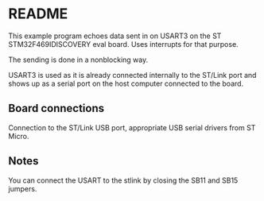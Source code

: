 # README

This example program echoes data sent in on USART3 on the
ST STM32F469IDISCOVERY eval board. Uses interrupts for that purpose.

The sending is done in a nonblocking way.

USART3 is used as it is already connected internally to the ST/Link port
and shows up as a serial port on the host computer connected to the board.

## Board connections

Connection to the ST/Link USB port, appropriate USB serial drivers from ST Micro.

## Notes

You can connect the USART to the stlink by closing the SB11 and SB15 jumpers.
